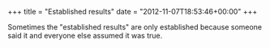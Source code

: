 +++
title = "Established results"
date = "2012-11-07T18:53:46+00:00"
+++

Sometimes the "established results" are only established because someone said it and everyone else assumed it was true.
			